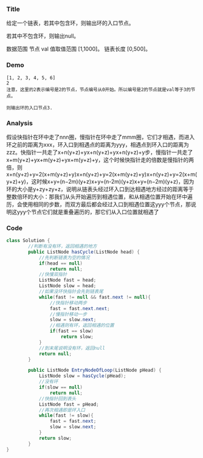 ###   Title
给定一个链表，若其中包含环，则输出环的入口节点。

若其中不包含环，则输出null。

数据范围
节点 val 值取值范围 [1,1000]。
链表长度 [0,500]。


###   Demo
```
[1, 2, 3, 4, 5, 6]
2
注意，这里的2表示编号是2的节点，节点编号从0开始。所以编号是2的节点就是val等于3的节点。

则输出环的入口节点3.
```

###   Analysis
假设快指针在环中走了nnn圈，慢指针在环中走了mmm圈，它们才相遇，而进入环之前的距离为xxx，环入口到相遇点的距离为yyy，相遇点到环入口的距离为zzz。快指针一共走了x+n(y+z)+yx+n(y+z)+yx+n(y+z)+y步，慢指针一共走了x+m(y+z)+yx+m(y+z)+yx+m(y+z)+y，这个时候快指针走的倍数是慢指针的两倍，则x+n(y+z)+y=2(x+m(y+z)+y)x+n(y+z)+y=2(x+m(y+z)+y)x+n(y+z)+y=2(x+m(y+z)+y)，这时候x+y=(n−2m)(y+z)x+y=(n-2m)(y+z)x+y=(n−2m)(y+z)，因为环的大小是y+zy+zy+z，说明从链表头经过环入口到达相遇地方经过的距离等于整数倍环的大小：那我们从头开始遍历到相遇位置，和从相遇位置开始在环中遍历，会使用相同的步数，而双方最后都会经过入口到相遇位置这yyy个节点，那说明这yyy个节点它们就是重叠遍历的，那它们从入口位置就相遇了

###   Code

```java
class Solution {
        //判断有没有环，返回相遇的地方
        public ListNode hasCycle(ListNode head) {
            //先判断链表为空的情况
            if(head == null)
                return null;
            //快慢双指针
            ListNode fast = head;
            ListNode slow = head;
            //如果没环快指针会先到链表尾
            while(fast != null && fast.next != null){
                //快指针移动两步
                fast = fast.next.next;
                //慢指针移动一步
                slow = slow.next;
                //相遇则有环，返回相遇的位置
                if(fast == slow)
                    return slow;
            }
            //到末尾说明没有环，返回null
            return null;
        }

        public ListNode EntryNodeOfLoop(ListNode pHead) {
            ListNode slow = hasCycle(pHead);
            //没有环
            if(slow == null)
                return null;
            //快指针回到表头
            ListNode fast = pHead;
            //再次相遇即是环入口
            while(fast != slow){
                fast = fast.next;
                slow = slow.next;
            }
            return slow;
        }
}
```
